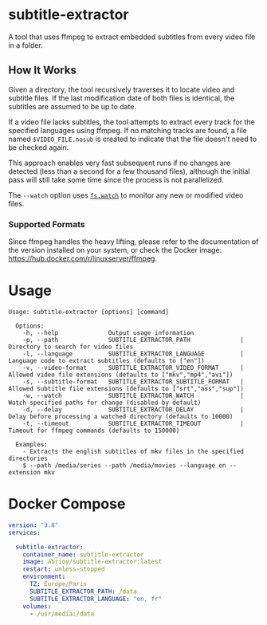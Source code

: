 # subtitle-extractor

A tool that uses ffmpeg to extract embedded subtitles from every video file in a folder.

## How It Works

Given a directory, the tool recursively traverses it to locate video and subtitle files. If the last modification date of both files is identical, the subtitles are assumed to be up to date.

If a video file lacks subtitles, the tool attempts to extract every track for the specified languages using ffmpeg. If no matching tracks are found, a file named `$VIDEO_FILE.nosub` is created to indicate that the file doesn't need to be checked again.

This approach enables very fast subsequent runs if no changes are detected (less than a second for a few thousand files), although the initial pass will still take some time since the process is not parallelized.

The `--watch` option uses [`fs.watch`](https://nodejs.org/docs/latest/api/fs.html#fspromiseswatchfilename-options) to monitor any new or modified video files.

### Supported Formats

Since ffmpeg handles the heavy lifting, please refer to the documentation of the version installed on your system, or check the Docker image: https://hub.docker.com/r/linuxserver/ffmpeg.

# Usage
```
Usage: subtitle-extractor [options] [command]

  Options:
    -h, --help              Output usage information
    -p, --path              SUBTITLE_EXTRACTOR_PATH              | Directory to search for video files
    -l, --language          SUBTITLE_EXTRACTOR_LANGUAGE          | Language code to extract subtitles (defaults to ["en"])
    -v, --video-format      SUBTITLE_EXTRACTOR_VIDEO_FORMAT      | Allowed video file extensions (defaults to ["mkv","mp4","avi"])
    -s, --subtitle-format   SUBTITLE_EXTRACTOR_SUBTITLE_FORMAT   | Allowed subtitle file extensions (defaults to ["srt","ass","sup"])
    -w, --watch             SUBTITLE_EXTRACTOR_WATCH             | Watch specified paths for change (disabled by default)
    -d, --delay             SUBTITLE_EXTRACTOR_DELAY             | Delay before processing a watched directory (defaults to 10000)
    -t, --timeout           SUBTITLE_EXTRACTOR_TIMEOUT           | Timeout for ffmpeg commands (defaults to 150000)

  Examples:
    - Extracts the english subtitles of mkv files in the specified directories
    $ --path /media/series --path /media/movies --language en --extension mkv
```

# Docker Compose
```yaml
version: "3.8"
services:

  subtitle-extractor:
    container_name: subtitle-extractor
    image: abrioy/subtitle-extractor:latest
    restart: unless-stopped
    environment:
      TZ: Europe/Paris
      SUBTITLE_EXTRACTOR_PATH: /data
      SUBTITLE_EXTRACTOR_LANGUAGE: "en, fr"
    volumes:
      - /usr/media:/data
```

